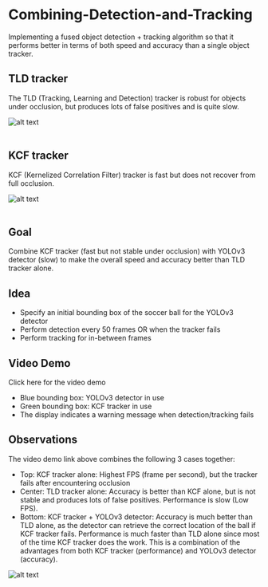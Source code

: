 # Combining-Detection-and-Tracking
Implementing a fused object detection + tracking algorithm so that it performs better in terms of both speed and accuracy than a single object tracker.

## TLD tracker
The TLD (Tracking, Learning and Detection) tracker is robust for objects under occlusion, but produces lots of false positives and is quite slow.

![alt text](https://github.com/yyhz76/combining-detection-and-tracking/blob/main/images/TLD_alone.png)<br /><br />  

## KCF tracker
KCF (Kernelized Correlation Filter) tracker is fast but does not recover from full occlusion.

![alt text](https://github.com/yyhz76/combining-detection-and-tracking/blob/main/images/KCF_alone.png)<br /><br /> 

## Goal
Combine KCF tracker (fast but not stable under occlusion) with YOLOv3 detector (slow) to make the overall speed and accuracy better than TLD tracker alone.



## Idea
* Specify an initial bounding box of the soccer ball for the YOLOv3 detector
* Perform detection every 50 frames OR when the tracker fails
* Perform tracking for in-between frames

## Video Demo
Click here for the video demo


* Blue bounding box:  YOLOv3 detector in use
* Green bounding box: KCF tracker in use
* The display indicates a warning message when detection/tracking fails

## Observations
The video demo link above combines the following 3 cases together:
  * Top: KCF tracker alone: 		Highest FPS (frame per second), but the tracker fails after encountering occlusion
  * Center: TLD tracker alone:		Accuracy is better than KCF alone, but is not stable and produces lots of false positives. Performance is slow (Low FPS). 
  * Bottom: KCF tracker + YOLOv3 detector:	Accuracy is much better than TLD alone, as the detector can retrieve the correct location of the ball if KCF tracker fails. Performance is much faster than TLD alone since most of the time KCF tracker does the work. This is a combination of the advantages from both KCF tracker (performance) and YOLOv3 detector (accuracy).	

![alt text](https://github.com/yyhz76/combining-detection-and-tracking/blob/main/images/combined.png)<br /><br /> 

